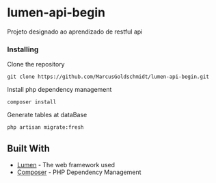 # lumen-api-begin

Projeto designado ao aprendizado de restful api

### Installing

Clone the repository
```
git clone https://github.com/MarcusGoldschmidt/lumen-api-begin.git
```
Install php dependency management
```
composer install
```

Generate tables at dataBase

```
php artisan migrate:fresh
```

## Built With

* [Lumen](https://lumen.laravel.com/) - The web framework used
* [Composer](https://lumen.laravel.com/) - PHP Dependency Management
